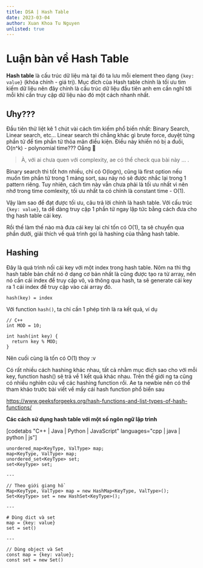 ```yaml
---
title: DSA | Hash Table
date: 2023-03-04
author: Xuan Khoa Tu Nguyen
unlisted: true
---
```


# Luận bàn về Hash Table

**Hash table** là cấu trúc dữ liệu mà tại đó ta lưu mỗi element theo dạng `{key: value}`
(khóa chính - giá trị). Mục đích của Hash table chính là tối ưu tìm kiếm dữ liệu nên đây chính là
cấu trúc dữ liệu đầu tiên anh em cần nghĩ tới mỗi khi cần truy cập dữ liệu nào đó một cách nhanh
nhất.

## Ưhy???

Đầu tiên thử liệt kê 1 chút vài cách tìm kiếm phổ biến nhất: Binary Search, Linear search, etc...
Linear search thì chẳng khác gì brute force, duyệt từng phần tử để tìm phần tử thỏa mãn điều kiện.
Điều này khiến nó bị a đuồi, O(n^k) - polynomial time??? Oẳng 🐧

> À, với ai chưa quen với complexity, ae có thể check qua bài này ... .

Binary search thì tốt hơn nhiều, chỉ có O(logn), cũng là first option nếu muốn tìm phần tử trong
1 mảng sort, sau này nó sẽ được nhắc lại trong 1 pattern riêng. Tuy nhiên, cách tìm này vẫn chưa
phải là tối ưu nhất vì nên nhớ trong time comlexity, tối ưu nhất ta có chính là constant time - O(1).

Vậy làm sao để đạt được tối ưu, câu trả lời chính là hash table. Với cấu trúc `{key: value}`, ta dễ
dàng truy cập 1 phần tử ngay lập tức bằng cách đưa cho thg hash table cái key.

Rồi thế làm thế nào mà đưa cái key lại chỉ tốn có O(1), ta sẽ chuyển qua phần dưới, giải thích về
quá trình gọi là hashing của thằng hash table.

## Hashing

Đây là quá trình nối cái key với một index trong hash table. Nôm na thì thg hash table bản chất nó
ở dạng cơ bản nhất là cũng được tạo ra từ array, nên nó cần cái index để truy cập vô, và thông qua
hash, ta sẽ generate cái key ra 1 cái index để truy cập vào cái array đó.

```
hash(key) = index
```

Với function `hash()`, ta chỉ cần 1 phép tính là ra kết quả, ví dụ

```
// C++
int MOD = 10;

int hash(int key) {
  return key % MOD;
}
```

Nên cuối cùng là tốn có O(1) thoy :v

Có rất nhiều cách hashing khác nhau, tất cả nhằm mục đích sao cho với mỗi key, function hash() sẽ
trả về 1 kết quả khác nhau. Trên thế giới ng ta cũng có nhiều nghiên cứu về các hashing function
rồi. Ae ta newbie nên có thể tham khảo trước bài viết về mấy cái hash function phổ biến sau

https://www.geeksforgeeks.org/hash-functions-and-list-types-of-hash-functions/

**Các cách sử dụng hash table với một số ngôn ngữ lập trình**

[codetabs "C++ | Java | Python | JavaScript" languages="cpp | java | python | js"]

    unordered_map<KeyType, ValType> map;
    map<KeyType, ValType> map;
    unordered_set<KeyType> set;
    set<KeyType> set;

    ---

    // Theo giới giang hồ
    Map<KeyType, ValType> map = new HashMap<KeyType, ValType>();
    Set<KeyType> set = new HashSet<KeyType>();

    ---

    # Dùng dict và set
    map = {key: value}
    set = set()

    ---

    // Dùng object và Set
    const map = {key: value};
    const set = new Set()
